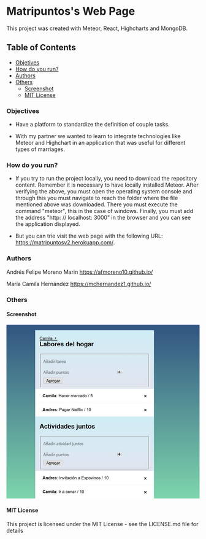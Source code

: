 # Matripuntos's Web Page
  
This project was created with Meteor, React, Highcharts and MongoDB.

## Table of Contents

- [Objetives](#Objectives)
- [How do you run?](#Howdoyourun?)
- [Authors](#Authors)
- [Others](#Others)
  - [Screenshot](#Screenshot)
  - [MIT License](#MITLicense)

### Objectives

- Have a platform to standardize the definition of couple tasks. 

- With my partner we wanted to learn to integrate technologies like Meteor and Highchart in an application that was useful for different types of marriages.


### How do you run?

- If you try to run the project locally, you need to download the repository content. Remember it is necessary to have locally installed Meteor. After verifying the above, you must open the operating system console and through this you must navigate to reach the folder where the file mentioned above was downloaded. There you must execute the command "meteor", this in the case of windows. Finally, you must add the address "http: // localhost: 3000" in the browser and you can see the application displayed.

- But you can trie visit the web page with the following URL: https://matripuntosv2.herokuapp.com/.


### Authors
Andrés Felipe Moreno Marin
https://afmoreno10.github.io/

María Camila Hernández 
https://mchernandez1.github.io/

### Others

  #### Screenshot
  ![Foto](imagen.JPG)

  #### MIT License
  This project is licensed under the MIT License - see the LICENSE.md file for details

